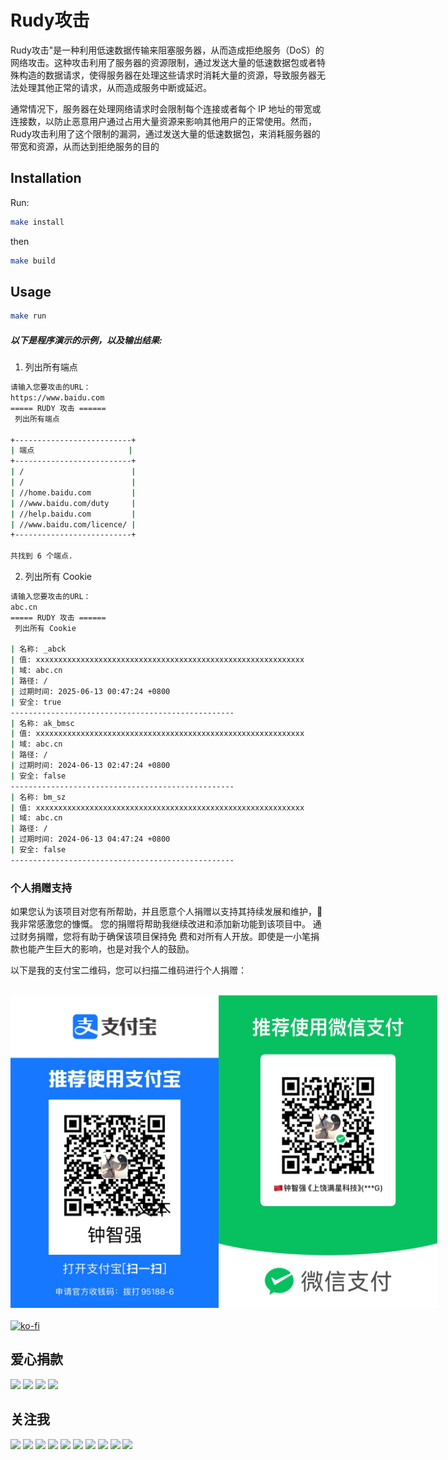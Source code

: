 # Rudy攻击
Rudy攻击"是一种利用低速数据传输来阻塞服务器，从而造成拒绝服务（DoS）的网络攻击。这种攻击利用了服务器的资源限制，通过发送大量的低速数据包或者特殊构造的数据请求，使得服务器在处理这些请求时消耗大量的资源，导致服务器无法处理其他正常的请求，从而造成服务中断或延迟。

通常情况下，服务器在处理网络请求时会限制每个连接或者每个 IP 地址的带宽或连接数，以防止恶意用户通过占用大量资源来影响其他用户的正常使用。然而，Rudy攻击利用了这个限制的漏洞，通过发送大量的低速数据包，来消耗服务器的带宽和资源，从而达到拒绝服务的目的

## Installation
Run: 
```bash
make install
```
then
```bash
make build
```

## Usage

```bash
make run
```

##### 以下是程序演示的示例，以及输出结果:

1. 列出所有端点
```bash
请输入您要攻击的URL：
https://www.baidu.com
===== RUDY 攻击 ======
 列出所有端点

+--------------------------+
| 端点                     |
+--------------------------+
| /                        |
| /                        |
| //home.baidu.com         |
| //www.baidu.com/duty     |
| //help.baidu.com         |
| //www.baidu.com/licence/ |
+--------------------------+

共找到 6 个端点.
```
2. 列出所有 Cookie 

```bash
请输入您要攻击的URL：
abc.cn
===== RUDY 攻击 ======
 列出所有 Cookie

| 名称: _abck
| 值: xxxxxxxxxxxxxxxxxxxxxxxxxxxxxxxxxxxxxxxxxxxxxxxxxxxxxxxxxxxx
| 域: abc.cn
| 路径: /
| 过期时间: 2025-06-13 00:47:24 +0800
| 安全: true
--------------------------------------------------
| 名称: ak_bmsc
| 值: xxxxxxxxxxxxxxxxxxxxxxxxxxxxxxxxxxxxxxxxxxxxxxxxxxxxxxxxxxxx
| 域: abc.cn
| 路径: /
| 过期时间: 2024-06-13 02:47:24 +0800
| 安全: false
--------------------------------------------------
| 名称: bm_sz
| 值: xxxxxxxxxxxxxxxxxxxxxxxxxxxxxxxxxxxxxxxxxxxxxxxxxxxxxxxxxxxx
| 域: abc.cn
| 路径: /
| 过期时间: 2024-06-13 04:47:24 +0800
| 安全: false
--------------------------------------------------
```

### 个人捐赠支持
如果您认为该项目对您有所帮助，并且愿意个人捐赠以支持其持续发展和维护，🥰我非常感激您的慷慨。
您的捐赠将帮助我继续改进和添加新功能到该项目中。 通过财务捐赠，您将有助于确保该项目保持免
费和对所有人开放。即使是一小笔捐款也能产生巨大的影响，也是对我个人的鼓励。

以下是我的支付宝二维码，您可以扫描二维码进行个人捐赠：

<br />
<div style="display: flex; justify-content: space-between; margin-bottom: 20px;">
  <img src="https://github.com/ctkqiang/ctkqiang/blob/main/assets/IMG_9863.jpg?raw=true" style="height: 500px !important; width: 350px !important;">
 
  <img src="https://github.com/ctkqiang/ctkqiang/blob/main/assets/IMG_9859.JPG?raw=true" style="height: 500px !important; width: 350px !important;">
</div>


[![ko-fi](https://ko-fi.com/img/githubbutton_sm.svg)](https://ko-fi.com/F1F5VCZJU)

## 爱心捐款
<a href="https://qr.alipay.com/fkx19369scgxdrkv8mxso92"><img src="https://img.shields.io/badge/alipay-00A1E9?style=for-the-badge&logo=alipay&logoColor=white"></a> <a href="https://ko-fi.com/F1F5VCZJU"><img src="https://img.shields.io/badge/Ko--fi-F16061?style=for-the-badge&logo=ko-fi&logoColor=white"></a> <a href="https://www.paypal.com/paypalme/ctkqiang"><img src="https://img.shields.io/badge/PayPal-00457C?style=for-the-badge&logo=paypal&logoColor=white"></a> <a href="https://donate.stripe.com/00gg2nefu6TK1LqeUY"><img src="https://img.shields.io/badge/Stripe-626CD9?style=for-the-badge&logo=Stripe&logoColor=white"></a>

## 关注我
<a href="https://twitch.tv/ctkqiang"><img src="https://img.shields.io/badge/Twitch-9146FF?style=for-the-badge&logo=twitch&logoColor=white"></a> <a href="https://open.spotify.com/user/22sblyn4dsymya3xinw3umhai"><img src="https://img.shields.io/badge/Spotify-1ED760?&style=for-the-badge&logo=spotify&logoColor=white"></a> <a href="https://www.tiktok.com/@ctkqiang"><img src="https://img.shields.io/badge/TikTok-000000?style=for-the-badge&logo=tiktok&logoColor=white"></a> <a href="https://stackoverflow.com/users/10758321/%e9%92%9f%e6%99%ba%e5%bc%ba"><img src="https://img.shields.io/badge/Stack_Overflow-FE7A16?style=for-the-badge&logo=stack-overflow&logoColor=white"></a> <a href="https://www.facebook.com/JohnMelodyme/"><img src="https://img.shields.io/badge/Facebook-1877F2?style=for-the-badge&logo=facebook&logoColor=white"></a> <a href="https://github.com/ctkqiang"><img src="https://img.shields.io/badge/GitHub-100000?style=for-the-badge&logo=github&logoColor=white"></a> <a href="https://www.instagram.com/ctkqiang"><img src="https://img.shields.io/badge/Instagram-E4405F?style=for-the-badge&logo=instagram&logoColor=white"></a> <a href="https://www.linkedin.com/in/ctkqiang/"><img src="https://img.shields.io/badge/LinkedIn-0077B5?style=for-the-badge&logo=linkedin&logoColor=white"></a> <a href="https://linktr.ee/ctkqiang.official"><img src="https://img.shields.io/badge/linktree-39E09B?style=for-the-badge&logo=linktree&logoColor=white"></a> <a href="https://github.com/ctkqiang/ctkqiang/blob/main/assets/IMG_9245.JPG?raw=true"><img src="https://img.shields.io/badge/WeChat-07C160?style=for-the-badge&logo=wechat&logoColor=white"></a>
